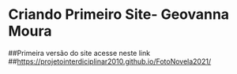 # Criando Primeiro Site- Geovanna  Moura
##Primeira versão do site acesse neste link 
##https://projetointerdiciplinar2010.github.io/FotoNovela2021/
